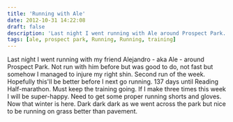 ```yaml
---
title: 'Running with Ale'
date: 2012-10-31 14:22:08
draft: false
description: 'Last night I went running with Ale around Prospect Park. 4.5 miles in 45:58.'
tags: [ale, prospect park, Running, Running, training]
---
```


Last night I went running with my friend Alejandro - aka Ale - around Prospect Park. Not run with him before but was good to do, not fast but somehow I managed to injure my right shin. Second run of the week. Hopefully this'll be better before I next go running. 137 days until Reading Half-marathon. Must keep the training going. If I make three times this week I will be super-happy. Need to get some proper running shorts and gloves. Now that winter is here. Dark dark dark as we went across the park but nice to be running on grass better than pavement.